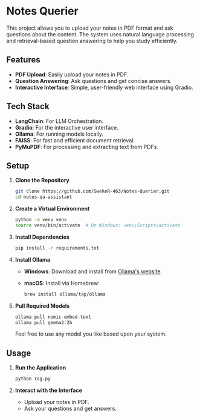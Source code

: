 # Notes Querier

This project allows you to upload your notes in PDF format and ask questions about the content. The system uses natural language processing and retrieval-based question answering to help you study efficiently.

## Features

- **PDF Upload**: Easily upload your notes in PDF.
- **Question Answering**: Ask questions and get concise answers.
- **Interactive Interface**: Simple, user-friendly web interface using Gradio.

## Tech Stack

- **LangChain**: For LLM Orchestration.
- **Gradio**: For the interactive user interface.
- **Ollama**: For running models locally.
- **FAISS**: For fast and efficient document retrieval.
- **PyMuPDF**: For processing and extracting text from PDFs.

## Setup

1. **Clone the Repository**

    ```bash
    git clone https://github.com/SwekeR-463/Notes-Querier.git
    cd notes-qa-assistant
    ```

2. **Create a Virtual Environment**

    ```bash
    python -m venv venv
    source venv/bin/activate  # On Windows: venv\Scripts\activate
    ```

3. **Install Dependencies**

    ```bash
    pip install -r requirements.txt
    ```

4. **Install Ollama**

    - **Windows**: Download and install from [Ollama's website](https://ollama.com/download).
    - **macOS**: Install via Homebrew:
    
      ```bash
      brew install ollama/tap/ollama
      ```

5. **Pull Required Models**

    ```bash
    ollama pull nomic-embed-text
    ollama pull gemma2:2b
    ```
    Feel free to use any model you like based upon your system.

## Usage

1. **Run the Application**

    ```bash
    python rag.py
    ```

2. **Interact with the Interface**

    - Upload your notes in PDF.
    - Ask your questions and get answers.
